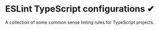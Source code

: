 # ESLint TypeScript configurations ✔

A collection of some common sense linting rules for TypeScript projects.
